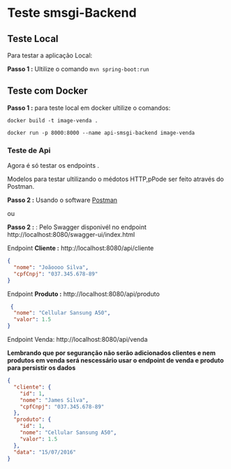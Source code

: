 # Teste smsgi-Backend

## Teste Local

Para testar a aplicação Local:

**Passo 1 :** Ultilize o comando `mvn spring-boot:run`

## Teste com Docker

**Passo 1 :** para teste local em docker ultilize o comandos:

`docker build -t image-venda .`

`docker run -p 8000:8000 --name api-smsgi-backend image-venda`
### Teste de Api

Agora é só testar os endpoints .

Modelos para testar ultilizando o médotos HTTP,pPode ser feito através do Postman.

**Passo 2 :** Usando o software [Postman](https://www.postman.com/downloads/)

ou

**Passo 2 :** : Pelo Swagger disponivél no endpoint http://localhost:8080/swagger-ui/index.html


Endpoint **Cliente :** http://localhost:8080/api/cliente

```json
{
  "nome": "Joãoooo Silva",
  "cpfCnpj": "037.345.678-89"
}
```

Endpoint **Produto :** http://localhost:8080/api/produto

```json
 {
  "nome": "Cellular Sansung A50",
  "valor": 1.5
}
````

Endpoint Venda: http://localhost:8080/api/venda

**Lembrando que por seguranção não serão adicionados clientes e nem produtos em venda será nescessário usar o endpoint
de venda e produto para persistir os dados**

```json
{
  "cliente": {
    "id": 1,
    "nome": "James Silva",
    "cpfCnpj": "037.345.678-89"
  },
  "produto": {
    "id": 1,
    "nome": "Cellular Sansung A50",
    "valor": 1.5
  },
  "data": "15/07/2016"
}
```
